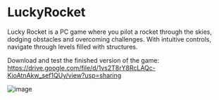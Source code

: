 # LuckyRocket
Lucky Rocket is a PC game where you pilot a rocket through the skies, dodging obstacles and overcoming challenges. With intuitive controls, navigate through levels filled with structures.

Download and test the finished version of the game: https://drive.google.com/file/d/1vs2T8rY8RcLAQc-KioAtnAkw_sef1QUy/view?usp=sharing

![image](https://github.com/jejisova/LuckyRocket/assets/100522165/ff3fc2be-792d-43b1-8e69-7664a17dffc4)


